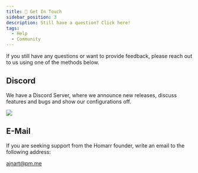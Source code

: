 ```yaml
---
title: 📧 Get In Touch
sidebar_position: 3
description: Still have a question? Click here!
tags:
  - Help
  - Community
---
```



If you still have any questions or want to provide feedback, please reach out to us using one of the methods below.

## Discord

We have a Discord Server, where we announce new releases, discuss features and bugs and show our configurations off.

[_![](https://discordapp.com/api/guilds/972958686051962910/widget.png?style=banner2)_](https://discord.gg/aCsmEV5RgA)

## E-Mail

If you are seeking support from the Homarr founder, write an email to the following address:

[ajnart@pm.me](mailto:ajnart@pm.me)
